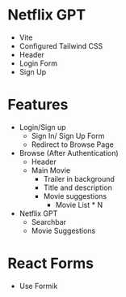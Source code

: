 # Netflix GPT

- Vite
- Configured Tailwind CSS
- Header
- Login Form
- Sign Up


# Features

- Login/Sign up
    - Sign In/ Sign Up Form 
    - Redirect to Browse Page
- Browse (After Authentication)
    - Header
    - Main Movie
        - Trailer in background
        - Title and description
        - Movie suggestions 
            - Movie List * N
- Netflix GPT
    - Searchbar
    - Movie Suggestions


# React Forms
- Use Formik

